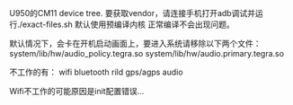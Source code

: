 U950的CM11 device tree.
要获取vendor，请连接手机打开adb调试并运行./exact-files.sh
默认使用预编译内核
正常编译不会出现问题。

默认情况下，会卡在开机启动画面上，要进入系统请移除以下两个文件：
system/lib/hw/audio_policy.tegra.so
system/lib/hw/audio.primary.tegra.so

不工作的有：
wifi
bluetooth
rild
gps/agps
audio

Wifi不工作的可能原因是init配置错误...
